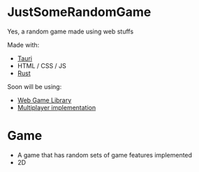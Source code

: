 # JustSomeRandomGame
Yes, a random game made using web stuffs

Made with:
- [Tauri](https://tauri.app/start/)
- HTML / CSS / JS
- [Rust](https://www.rust-lang.org/)

Soon will be using:
- [Web Game Library](https://github.com/BlueAmongUs/Web-Game-Library)
- [Multiplayer implementation](https://github.com/BlueAmongUs/Multiplayer-Implementation)

# Game

- A game that has random sets of game features implemented
- 2D
